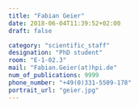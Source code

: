 ```yaml
---
title: "Fabian Geier"
date: 2018-06-04T11:39:52+02:00
draft: false

category: "scientific_staff"
designation: "PhD student"
room: "E-1-02.3"
mail: "Fabian.Geier(at)hpi.de"
num_of_publications: 9999
phone_number: "+49(0)331-5509-178"
portrait_url: "geier.jpg"
---
```


